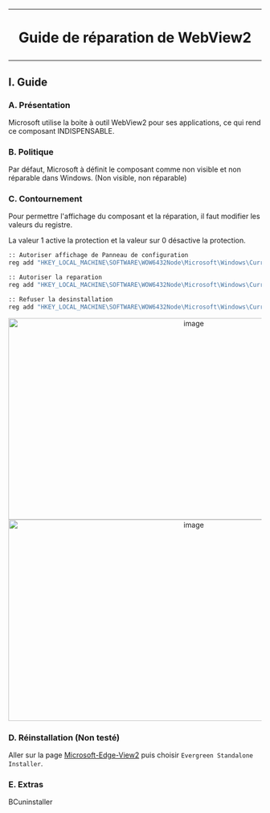 ----------------------------------------------------------------------------------------
# <p align='center'> Guide de réparation de WebView2 </p>
----------------------------------------------------------------------------------------
## I. Guide
### A. Présentation
Microsoft utilise la boite à outil WebView2 pour ses applications, ce qui rend ce composant INDISPENSABLE.

### B. Politique
Par défaut, Microsoft à définit le composant comme non visible et non réparable dans Windows. (Non visible, non réparable)

### C. Contournement
Pour permettre l'affichage du composant et la réparation, il faut modifier les valeurs du registre.

La valeur 1 active la protection et la valeur sur 0 désactive la protection.

```bash
:: Autoriser affichage de Panneau de configuration
reg add "HKEY_LOCAL_MACHINE\SOFTWARE\WOW6432Node\Microsoft\Windows\CurrentVersion\Uninstall\Microsoft EdgeWebView" /v SystemComponent /t reg_dword /d 0 /f

:: Autoriser la reparation
reg add "HKEY_LOCAL_MACHINE\SOFTWARE\WOW6432Node\Microsoft\Windows\CurrentVersion\Uninstall\Microsoft EdgeWebView" /v NoRepair /t reg_dword /d 0 /f

:: Refuser la desinstallation
reg add "HKEY_LOCAL_MACHINE\SOFTWARE\WOW6432Node\Microsoft\Windows\CurrentVersion\Uninstall\Microsoft EdgeWebView" /v NoRemove /t reg_dword /d 1 /f
```

<p align='center'>
  <img width="722" height="400" alt="image" src="https://github.com/user-attachments/assets/ea0d2139-0969-40bd-9661-2de434ce3f80" />
  
  <img width="722" height="400" alt="image" src="https://github.com/user-attachments/assets/090d319b-901c-453a-b15e-000f1916af67" />
</p>

### D. Réinstallation (Non testé)
Aller sur la page [Microsoft-Edge-View2](https://developer.microsoft.com/fr-fr/microsoft-edge/webview2) puis choisir `Evergreen Standalone Installer`.

### E. Extras
BCuninstaller
